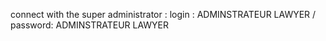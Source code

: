 connect with the super administrator : login : ADMINSTRATEUR LAWYER / password: ADMINSTRATEUR LAWYER
